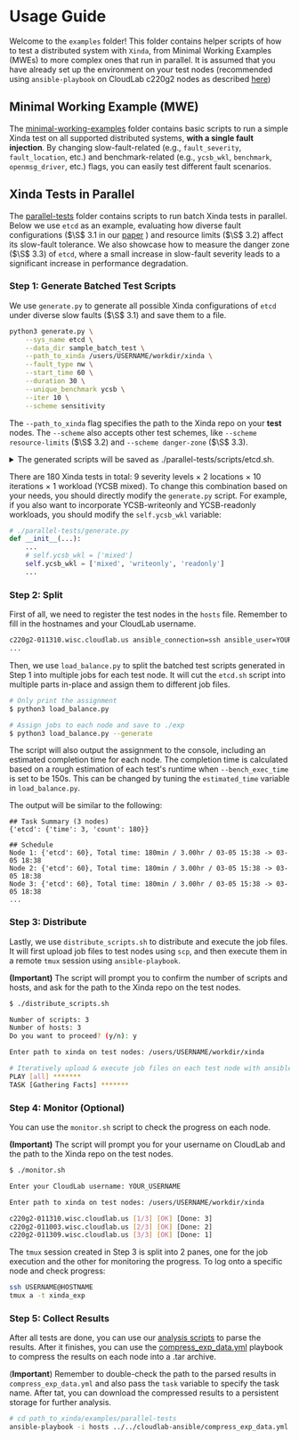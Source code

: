 # Usage Guide

Welcome to the `examples` folder! This folder contains helper scripts of how to test a distributed system with `Xinda`, from Minimal Working Examples (MWEs) to more complex ones that run in parallel. It is assumed that you have already set up the environment on your test nodes (recommended using `ansible-playbook` on CloudLab c220g2 nodes as described [here](../cloudlab-ansible/README.md))

## Minimal Working Example (MWE)

The [minimal-working-examples](./minimal-working-examples/) folder contains basic scripts to run a simple Xinda test on all supported distributed systems, **with a single fault injection**. By changing slow-fault-related (e.g., `fault_severity`, `fault_location`, etc.) and benchmark-related (e.g., `ycsb_wkl`, `benchmark`, `openmsg_driver`, etc.) flags, you can easily test different fault scenarios.


## Xinda Tests in Parallel

The [parallel-tests](./parallel-tests/) folder contains scripts to run batch Xinda tests in parallel. Below we use `etcd` as an example, evaluating how diverse fault configurations ($\S$ 3.1 in our [paper](../docs/SlowFaultStudy2025NSDI.pdf) ) and resource limits ($\S$ 3.2) affect its slow-fault tolerance. We also showcase how to measure the danger zone ($\S$ 3.3) of `etcd`, where a small increase in slow-fault severity leads to a significant increase in performance degradation.

### Step 1: Generate Batched Test Scripts

We use `generate.py` to generate all possible Xinda configurations of `etcd` under diverse slow faults ($\S$ 3.1) and save them to a file. 

```bash
python3 generate.py \
    --sys_name etcd \
    --data_dir sample_batch_test \
    --path_to_xinda /users/USERNAME/workdir/xinda \
    --fault_type nw \
    --start_time 60 \
    --duration 30 \
    --unique_benchmark ycsb \
    --iter 10 \
    --scheme sensitivity
```

The `--path_to_xinda` flag specifies the path to the Xinda repo on your **test** nodes. The `--scheme` also accepts other test schemes, like `--scheme resource-limits` ($\S$ 3.2) and `--scheme danger-zone` ($\S$ 3.3). 

<details>
<summary> The generated scripts will be saved as ./parallel-tests/scripts/etcd.sh. </summary>

Despite commands to invoke Xinda (`main.py`), there are also wrappers to log the start and end time of each test into a meta log (`--batch_test_log`):
```bash
$ head scripts/etcd.sh

echo "## [$(date +%s%N), $(date +"%Y-%m-%d %H:%M:%S %Z utc%z"), BEGIN] 1 / 180" >> /users/rmlu/workdir/xinda/examples/meta-etcd.log
python3 /users/rmlu/workdir/xinda/main.py --sys_name etcd --data_dir sample_batch_test --fault_type nw --fault_location leader --fault_duration 30 --fault_severity slow-100us --fault_start_time 60 --bench_exec_time 150 --ycsb_wkl mixed --benchmark ycsb --iter 1 --unique_identifier 1 --batch_test_log /users/rmlu/workdir/xinda/examples/meta-etcd.log
echo "## [$(date +%s%N), $(date +"%Y-%m-%d %H:%M:%S %Z utc%z"), END] 1 / 180" >> /users/rmlu/workdir/xinda/examples/meta-etcd.log
echo -e '\n' >> /users/rmlu/workdir/xinda/examples/meta-etcd.log

...
```

</details>

There are 180 Xinda tests in total: 9 severity levels $\times$ 2 locations $\times$ 10 iterations $\times$ 1 workload (YCSB mixed). To change this combination based on your needs, you should directly modify the `generate.py` script. For example, if you also want to incorporate YCSB-writeonly and YCSB-readonly workloads, you should modify the `self.ycsb_wkl` variable:
```python
# ./parallel-tests/generate.py
def __init__(...):
    ...
    # self.ycsb_wkl = ['mixed']
    self.ycsb_wkl = ['mixed', 'writeonly', 'readonly']
    ...
```

### Step 2: Split
First of all, we need to register the test nodes in the `hosts` file. Remember to fill in the hostnames and your CloudLab username.
```bash
c220g2-011310.wisc.cloudlab.us ansible_connection=ssh ansible_user=YOUR_USERNAME ansible_port=22 
...
```

Then, we use `load_balance.py` to split the batched test scripts generated in Step 1 into multiple jobs for each test node. It will cut the `etcd.sh` script into multiple parts in-place and assign them to different job files. 

```bash
# Only print the assignment
$ python3 load_balance.py

# Assign jobs to each node and save to ./exp
$ python3 load_balance.py --generate
```
The script will also output the assignment to the console, including an estimated completion time for each node. The completion time is calculated based on a rough estimation of each test's runtime when `--bench_exec_time` is set to be 150s. This can be changed by tuning the `estimated_time` variable in `load_balance.py`.

The output will be similar to the following:
```log
## Task Summary (3 nodes)
{'etcd': {'time': 3, 'count': 180}}

## Schedule
Node 1: {'etcd': 60}, Total time: 180min / 3.00hr / 03-05 15:38 -> 03-05 18:38
Node 2: {'etcd': 60}, Total time: 180min / 3.00hr / 03-05 15:38 -> 03-05 18:38
Node 3: {'etcd': 60}, Total time: 180min / 3.00hr / 03-05 15:38 -> 03-05 18:38
...
```

### Step 3: Distribute
Lastly, we use `distribute_scripts.sh` to distribute and execute the job files. It will first upload job files to test nodes using `scp`, and then execute them in a remote `tmux` session using `ansible-playbook`. 

**(Important)** The script will prompt you to confirm the number of scripts and hosts, and ask for the path to the Xinda repo on the test nodes.

```bash
$ ./distribute_scripts.sh

Number of scripts: 3
Number of hosts: 3
Do you want to proceed? (y/n): y

Enter path to xinda on test nodes: /users/USERNAME/workdir/xinda

# Iteratively upload & execute job files on each test node with ansible
PLAY [all] *******
TASK [Gathering Facts] *******
```

### Step 4: Monitor (Optional)
You can use the `monitor.sh` script to check the progress on each node.

**(Important)** The script will prompt you for your username on CloudLab and the path to the Xinda repo on the test nodes.
```bash
$ ./monitor.sh

Enter your CloudLab username: YOUR_USERNAME

Enter path to xinda on test nodes: /users/USERNAME/workdir/xinda

c220g2-011310.wisc.cloudlab.us [1/3] [OK] [Done: 3]
c220g2-011003.wisc.cloudlab.us [2/3] [OK] [Done: 2]
c220g2-011309.wisc.cloudlab.us [3/3] [OK] [Done: 1]
```

The `tmux` session created in Step 3 is split into 2 panes, one for the job execution and the other for monitoring the progress. To log onto a specific node and check progress:

```bash
ssh USERNAME@HOSTNAME
tmux a -t xinda_exp
```

### Step 5: Collect Results
After all tests are done, you can use our [analysis scripts](../data-analysis/process.py) to parse the results. After it finishes, you can use the [compress_exp_data.yml](../cloudlab-ansible/compress_exp_data.yml) playbook to compress the results on each node into a .tar archive. 

(**Important**) Remember to double-check the path to the parsed results in `compress_exp_data.yml` and also pass the `task` variable to specify the task name. After tat, you can download the compressed results to a persistent storage for further analysis.

```bash
# cd path_to_xinda/examples/parallel-tests
ansible-playbook -i hosts ../../cloudlab-ansible/compress_exp_data.yml --extra-vars "task=TASK_NAME"
```
